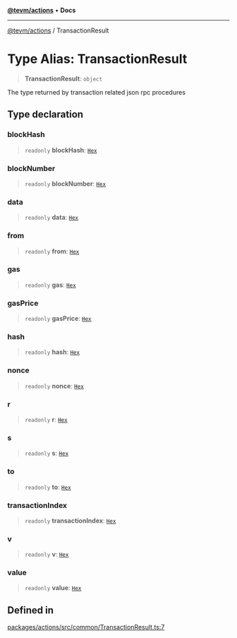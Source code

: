 [**@tevm/actions**](../README.md) • **Docs**

***

[@tevm/actions](../globals.md) / TransactionResult

# Type Alias: TransactionResult

> **TransactionResult**: `object`

The type returned by transaction related
json rpc procedures

## Type declaration

### blockHash

> `readonly` **blockHash**: [`Hex`](Hex.md)

### blockNumber

> `readonly` **blockNumber**: [`Hex`](Hex.md)

### data

> `readonly` **data**: [`Hex`](Hex.md)

### from

> `readonly` **from**: [`Hex`](Hex.md)

### gas

> `readonly` **gas**: [`Hex`](Hex.md)

### gasPrice

> `readonly` **gasPrice**: [`Hex`](Hex.md)

### hash

> `readonly` **hash**: [`Hex`](Hex.md)

### nonce

> `readonly` **nonce**: [`Hex`](Hex.md)

### r

> `readonly` **r**: [`Hex`](Hex.md)

### s

> `readonly` **s**: [`Hex`](Hex.md)

### to

> `readonly` **to**: [`Hex`](Hex.md)

### transactionIndex

> `readonly` **transactionIndex**: [`Hex`](Hex.md)

### v

> `readonly` **v**: [`Hex`](Hex.md)

### value

> `readonly` **value**: [`Hex`](Hex.md)

## Defined in

[packages/actions/src/common/TransactionResult.ts:7](https://github.com/evmts/tevm-monorepo/blob/main/packages/actions/src/common/TransactionResult.ts#L7)
